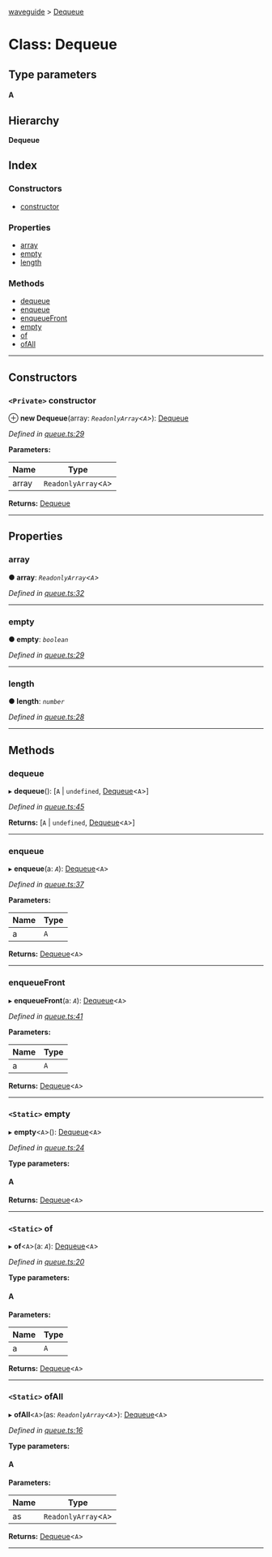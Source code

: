 [waveguide](../README.md) > [Dequeue](../classes/dequeue.md)

# Class: Dequeue

## Type parameters
#### A 
## Hierarchy

**Dequeue**

## Index

### Constructors

* [constructor](dequeue.md#constructor)

### Properties

* [array](dequeue.md#array)
* [empty](dequeue.md#empty)
* [length](dequeue.md#length)

### Methods

* [dequeue](dequeue.md#dequeue-1)
* [enqueue](dequeue.md#enqueue)
* [enqueueFront](dequeue.md#enqueuefront)
* [empty](dequeue.md#empty-1)
* [of](dequeue.md#of)
* [ofAll](dequeue.md#ofall)

---

## Constructors

<a id="constructor"></a>

### `<Private>` constructor

⊕ **new Dequeue**(array: *`ReadonlyArray`<`A`>*): [Dequeue](dequeue.md)

*Defined in [queue.ts:29](https://github.com/rzeigler/waveguide/blob/05ef8da/packages/waveguide/src/queue.ts#L29)*

**Parameters:**

| Name | Type |
| ------ | ------ |
| array | `ReadonlyArray`<`A`> |

**Returns:** [Dequeue](dequeue.md)

___

## Properties

<a id="array"></a>

###  array

**● array**: *`ReadonlyArray`<`A`>*

*Defined in [queue.ts:32](https://github.com/rzeigler/waveguide/blob/05ef8da/packages/waveguide/src/queue.ts#L32)*

___
<a id="empty"></a>

###  empty

**● empty**: *`boolean`*

*Defined in [queue.ts:29](https://github.com/rzeigler/waveguide/blob/05ef8da/packages/waveguide/src/queue.ts#L29)*

___
<a id="length"></a>

###  length

**● length**: *`number`*

*Defined in [queue.ts:28](https://github.com/rzeigler/waveguide/blob/05ef8da/packages/waveguide/src/queue.ts#L28)*

___

## Methods

<a id="dequeue-1"></a>

###  dequeue

▸ **dequeue**(): [`A` \| `undefined`, [Dequeue](dequeue.md)<`A`>]

*Defined in [queue.ts:45](https://github.com/rzeigler/waveguide/blob/05ef8da/packages/waveguide/src/queue.ts#L45)*

**Returns:** [`A` \| `undefined`, [Dequeue](dequeue.md)<`A`>]

___
<a id="enqueue"></a>

###  enqueue

▸ **enqueue**(a: *`A`*): [Dequeue](dequeue.md)<`A`>

*Defined in [queue.ts:37](https://github.com/rzeigler/waveguide/blob/05ef8da/packages/waveguide/src/queue.ts#L37)*

**Parameters:**

| Name | Type |
| ------ | ------ |
| a | `A` |

**Returns:** [Dequeue](dequeue.md)<`A`>

___
<a id="enqueuefront"></a>

###  enqueueFront

▸ **enqueueFront**(a: *`A`*): [Dequeue](dequeue.md)<`A`>

*Defined in [queue.ts:41](https://github.com/rzeigler/waveguide/blob/05ef8da/packages/waveguide/src/queue.ts#L41)*

**Parameters:**

| Name | Type |
| ------ | ------ |
| a | `A` |

**Returns:** [Dequeue](dequeue.md)<`A`>

___
<a id="empty-1"></a>

### `<Static>` empty

▸ **empty**<`A`>(): [Dequeue](dequeue.md)<`A`>

*Defined in [queue.ts:24](https://github.com/rzeigler/waveguide/blob/05ef8da/packages/waveguide/src/queue.ts#L24)*

**Type parameters:**

#### A 

**Returns:** [Dequeue](dequeue.md)<`A`>

___
<a id="of"></a>

### `<Static>` of

▸ **of**<`A`>(a: *`A`*): [Dequeue](dequeue.md)<`A`>

*Defined in [queue.ts:20](https://github.com/rzeigler/waveguide/blob/05ef8da/packages/waveguide/src/queue.ts#L20)*

**Type parameters:**

#### A 
**Parameters:**

| Name | Type |
| ------ | ------ |
| a | `A` |

**Returns:** [Dequeue](dequeue.md)<`A`>

___
<a id="ofall"></a>

### `<Static>` ofAll

▸ **ofAll**<`A`>(as: *`ReadonlyArray`<`A`>*): [Dequeue](dequeue.md)<`A`>

*Defined in [queue.ts:16](https://github.com/rzeigler/waveguide/blob/05ef8da/packages/waveguide/src/queue.ts#L16)*

**Type parameters:**

#### A 
**Parameters:**

| Name | Type |
| ------ | ------ |
| as | `ReadonlyArray`<`A`> |

**Returns:** [Dequeue](dequeue.md)<`A`>

___

